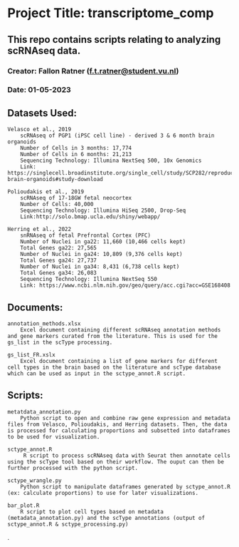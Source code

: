 # Project Title: transcriptome_comp
   
## This repo contains scripts relating to analyzing scRNAseq data.

### Creator: Fallon Ratner (f.t.ratner@student.vu.nl)

### Date: 01-05-2023

## Datasets Used:
    
    Velasco et al., 2019
        scRNAseq of PGP1 (iPSC cell line) - derived 3 & 6 month brain organoids
        Number of Cells in 3 months: 17,774
        Number of Cells in 6 months: 21,213
        Sequencing Technology: Illumina NextSeq 500, 10x Genomics
        Link: https://singlecell.broadinstitute.org/single_cell/study/SCP282/reproducible-brain-organoids#study-download

    Polioudakis et al., 2019
        scRNAseq of 17-18GW fetal neocortex
        Number of Cells: 40,000
        Sequencing Technology: Illumina HiSeq 2500, Drop-Seq
        Link:http://solo.bmap.ucla.edu/shiny/webapp/
    
    Herring et al., 2022
        snRNAseq of fetal Prefrontal Cortex (PFC)
        Number of Nuclei in ga22: 11,660 (10,466 cells kept)
        Total Genes ga22: 27,565
        Number of Nuclei in ga24: 10,809 (9,376 cells kept)
        Total Genes ga24: 27,737
        Number of Nuclei in ga34: 8,431 (6,738 cells kept)
        Total Genes ga34: 26,083
        Sequencing Technology: Illumina NextSeq 550
        Link: https://www.ncbi.nlm.nih.gov/geo/query/acc.cgi?acc=GSE168408

## Documents:
    annotation_methods.xlsx
        Excel document containing different scRNAseq annotation methods and gene markers curated from the literature. This is used for the gs_list in the scType processing.
    
    gs_list_FR.xslx
        Excel document containing a list of gene markers for different cell types in the brain based on the literature and scType database which can be used as input in the sctype_annot.R script. 

## Scripts:
    metatdata_annotation.py
        Python script to open and combine raw gene expression and metadata files from Velasco, Polioudakis, and Herring datasets. Then, the data is processed for calculating proportions and subsetted into dataframes to be used for visualization.
       
    sctype_annot.R
         R script to process scRNAseq data with Seurat then annotate cells using the scType tool based on their workflow. The ouput can then be further processed with the python script.
    
    sctype_wrangle.py
        Python script to manipulate dataframes generated by sctype_annot.R (ex: calculate proportions) to use for later visualizations. 
    
    bar_plot.R
        R script to plot cell types based on metadata (metadata_annotation.py) and the scType annotations (output of sctype_annot.R & sctype_processing.py)
.